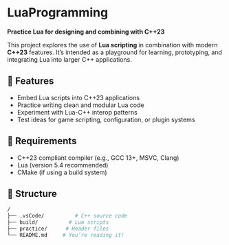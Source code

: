 # LuaProgramming

**Practice Lua for designing and combining with C++23**

This project explores the use of **Lua scripting** in combination with modern **C++23** features. It’s intended as a playground for learning, prototyping, and integrating Lua into larger C++ applications.

## 🚀 Features

- Embed Lua scripts into C++23 applications  
- Practice writing clean and modular Lua code  
- Experiment with Lua-C++ interop patterns  
- Test ideas for game scripting, configuration, or plugin systems

## 🧩 Requirements

- C++23 compliant compiler (e.g., GCC 13+, MSVC, Clang)
- Lua (version 5.4 recommended)
- CMake (if using a build system)

## 📁 Structure

```bash
/
├── .vsCode/          # C++ source code
├── build/          # Lua scripts
├── practice/      # Header files
└── README.md     # You’re reading it!


